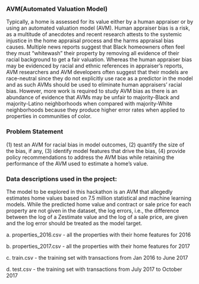 ### AVM(Automated Valuation Model)
Typically, a home is assessed for its value either by a human appraiser or by using an automated valuation model (AVM). Human appraiser bias is a risk, as a multitude of anecdotes and recent research attests to 
the systemic injustice in the home appraisal process and the harms appraisal bias causes. Multiple news reports suggest that Black homeowners often feel they must “whitewash” their property by removing all 
evidence of their racial background to get a fair valuation. Whereas the human appraiser bias may be evidenced by racial and ethnic references in appraiser’s reports, AVM researchers and AVM developers often suggest that 
their models are race-neutral since they do not explicitly use race as a predictor in the model and as such AVMs should be used to eliminate human appraisers’ racial bias. However, more work is required to study AVM bias as
there is an abundance of evidence that AVMs may be unfair to majority-Black and majority-Latino neighborhoods when compared with majority-White neighborhoods because they produce higher error rates when applied to 
properties in communities of color.


### Problem Statement
(1) test an AVM for racial bias in model outcomes, (2) quantify the size of the bias, if any, (3) identify model features that drive the bias, (4) provide policy recommendations to address the AVM
bias while retaining the performance of the AVM used to estimate a home’s value.  

### Data descriptions used in the project:

The model to be explored in this hackathon is an AVM that allegedly estimates home values based on 7.5 million statistical and machine learning models. While the predicted home value and contract or sale price
for each property are not given in the dataset, the log errors, i.e., the difference between the log of a Zestimate value and the log of a sale price, are given and the log error should be treated as the model 
target.

a. properties_2016.csv - all the properties with their home features for 2016

b. properties_2017.csv - all the properties with their home features for 2017 

c. train.csv - the training set with transactions from Jan 2016 to June 2017

d. test.csv - the training set with transactions from July 2017 to October 2017
